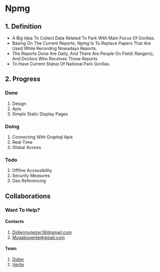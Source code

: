 # Npmg

## 1. Definition
* A Big Idea To Collect Data Related To Park With Main Focus Of Gorillas.
* Basing On The Current Reports, Npmg Is To Replace Papers That Are Used While Recording Nowadays Reports.
* The Reports Done Are Daily, And There Are People On Field( Rangers), And Doctors Who Receives Those Reports
* To Have Current Status Of National Park Gorillas.



## 2. Progress
### Done
1. Design
2. Apis
3. Simple Static Display Pages

### Doing
1. Connecting With Graphql Apis
2. Real-Time
3. Global Access

### Todo
1. Offline Accessibility
2. Security Measures 
3. Geo Referencing

## Collaborations
### Want To Help?
#### Contacts
1. Didiermunezer38@gmail.com
2. Mugaboverite@gmail.com

#### Team
1. [Didier](https://github.com/didiermunezero)
2. [Verite](https://github.com/makuzaverite)
